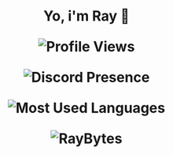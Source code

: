 <h1 align="center"> Yo, i'm Ray 👋

<p align="center"> <img src="https://komarev.com/ghpvc/?username=raybytes&color=blue&style=for-the-badge" alt="Profile Views" />

<p align="center"> <img src="https://lanyard.cnrad.dev/api/617398163438829570" alt="Discord Presence" />
<p align="center"> <img src="https://github-readme-stats.vercel.app/api/top-langs/?username=RayBytes&theme=blue-green" alt="Most Used Languages" />
<p align="center"> <img src="https://github-readme-stats.vercel.app/api?username=RayBytes&theme=blue-green" alt="RayBytes" />

